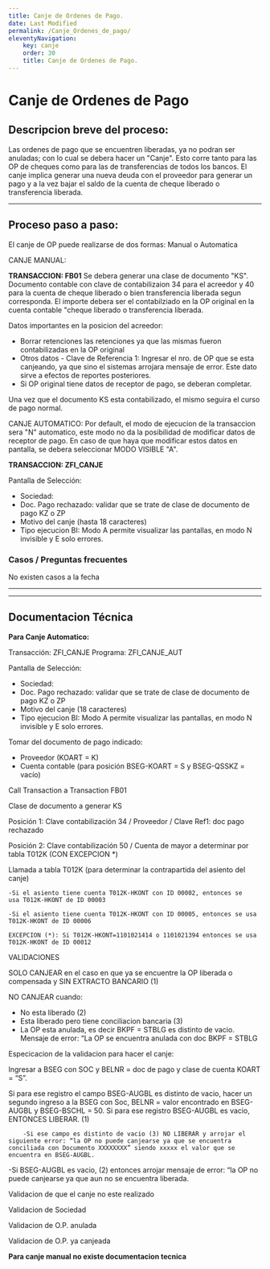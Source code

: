 ```yaml
---
title: Canje de Ordenes de Pago.
date: Last Modified
permalink: /Canje_Ordenes_de_pago/
eleventyNavigation:
    key: canje
    order: 30
    title: Canje de Ordenes de Pago.
---
```

# Canje de Ordenes de Pago

## Descripcion breve del proceso:

Las ordenes de pago que se encuentren liberadas, ya no podran ser anuladas; con lo cual se debera hacer un "Canje".
Esto corre tanto para las OP de cheques como para las de transferencias de todos los bancos.
El canje implica generar una nueva deuda con el proveedor para generar un pago y a la vez bajar el saldo de la cuenta de cheque liberado o transferencia liberada.

---

## Proceso paso a paso:

El canje de OP puede realizarse de dos formas: Manual o Automatica

CANJE MANUAL:

**TRANSACCION: FB01**
Se debera generar una clase de documento "KS".
Documento contable con clave de contabilizaion 34 para el acreedor y 40 para la cuenta de cheque liberado o bien transferencia liberada segun corresponda.
El importe debera ser el contabilziado en la OP original en la cuenta contable "cheque liberado o transferencia liberada.

Datos importantes en la posicion del acreedor:

* Borrar retenciones las retenciones ya que las mismas fueron contabilizadas en la OP original
* Otros datos - Clave de Referencia 1: Ingresar el nro. de OP que se esta canjeando, ya que sino el sistemas arrojara mensaje de error. Este dato sirve a efectos de reportes posteriores.
* Si OP original tiene datos de receptor de pago, se deberan completar.

Una vez que el documento KS esta contabilizado, el mismo seguira el curso de pago normal.

CANJE AUTOMATICO:
Por default, el modo de ejecucion de la transaccion sera "N" automatico, este modo no da la posibilidad de modificar datos de receptor de pago. En caso de que haya que modificar estos datos en pantalla, se debera seleccionar MODO VISIBLE "A".

**TRANSACCION: ZFI_CANJE**

Pantalla de Selección:

* Sociedad:
* Doc. Pago rechazado:  validar que se trate de clase de documento de pago KZ o ZP
* Motivo del canje (hasta 18 caracteres)
* Tipo ejecucion BI: Modo A permite visualizar las pantallas, en modo N invisible y E solo errores. 

### Casos / Preguntas frecuentes

No existen casos a la fecha

---

---

## Documentacion Técnica

**Para Canje Automatico:**

Transacción: ZFI_CANJE
Programa: ZFI_CANJE_AUT

Pantalla de Selección:

* Sociedad:
* Doc. Pago rechazado:  validar que se trate de clase de documento de pago KZ o ZP
* Motivo del canje (18 caracteres)
* Tipo ejecucion BI: Modo A permite visualizar las pantallas, en modo N invisible y E solo errores.

Tomar del documento de pago indicado:

- Proveedor (KOART = K)
- Cuenta contable (para posición BSEG-KOART = S y BSEG-QSSKZ  = vacío)

Call Transaction a Transaction FB01

Clase de documento a generar KS

Posición 1:
Clave contabilización 34 / Proveedor / Clave Ref1:  doc pago rechazado

Posición 2:
Clave contabilización 50 /
Cuenta de mayor a determinar por tabla T012K (CON EXCEPCION *)

Llamada a tabla T012K (para determinar la contrapartida del asiento del canje)

    -Si el asiento tiene cuenta T012K-HKONT con ID 00002, entonces se 							usa T012K-HKONT de ID 00003

    -Si el asiento tiene cuenta T012K-HKONT con ID 00005, entonces se usa T012K-HKONT de ID 00006

    EXCEPCION (*): Si T012K-HKONT=1101021414 o 1101021394 entonces se usa T012K-HKONT de ID 00012

VALIDACIONES

SOLO CANJEAR  en el caso en que ya se encuentre la OP liberada o compensada y SIN EXTRACTO BANCARIO (1)

NO CANJEAR cuando:

- No esta liberado (2)
- Esta liberado pero tiene conciliacion bancaria (3)
- La OP esta anulada, es decir BKPF = STBLG es distinto de vacio. Mensaje de error: “La OP se encuentra anulada con doc BKPF = STBLG

Especicacion de la validacion para hacer el canje:

Ingresar a BSEG con SOC y BELNR = doc de pago y clase de cuenta KOART = “S”.

Si para ese registro el campo BSEG-AUGBL es distinto de vacio, hacer un segundo ingreso a la BSEG con
Soc, BELNR = valor encontrado en BSEG-AUGBL y BSEG-BSCHL = 50. Si para ese registro BSEG-AUGBL es vacio, ENTONCES LIBERAR. (1)

```
    -Si ese campo es distinto de vacio (3) NO LIBERAR y arrojar el siguiente error: “la OP no puede canjearse ya que se encuentra conciliada con Documento XXXXXXXX” siendo xxxxx el valor que se encuentra en BSEG-AUGBL.
```

-Si BSEG-AUGBL es vacio,  (2) entonces arrojar mensaje de error: “la OP no puede canjearse ya que aun no se encuentra liberada.


Validacion de que el canje no este realizado

Validacion de Sociedad

Validacion de O.P. anulada

Validacion de O.P. ya canjeada

**Para canje manual no existe documentacion tecnica**
